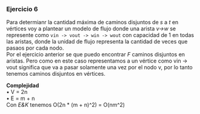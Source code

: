 ### Ejercicio 6

Para determianr la cantidad máxima de caminos disjuntos de _s_ a _t_ en vértices voy a plantear un modelo de flujo donde una arista _v->w_ se represente como `vin -> vout -> win -> wout` con capacidad de 1 en todas las aristas, donde la unidad de flujo representa la cantidad de veces que pasaos por cada nodo.\
Por el ejercicio anterior se que puedo encontrar _F_ caminos disjuntos en aristas. Pero como en este caso representamos a un vértice como vin -> vout significa que va a pasar solamente una vez por el nodo v, por lo tanto tenemos caminos disjuntos en vértices.

**Complejidad**\
• V = 2n\
• E = m + n\
Con _E&K_ tenemos O(2n * (m + n)^2) = O(nm^2)